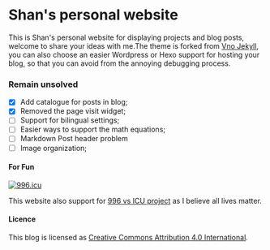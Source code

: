 # Shan's personal website

This is Shan's personal website for displaying projects and blog posts, welcome to share your ideas with me.The theme is forked from [Vno Jekyll](https://github.com/onevcat/vno-jekyll), you can also choose an easier Wordpress or Hexo support for hosting your blog, so that you can avoid from the annoying debugging process.


### Remain unsolved 

- [x] Add catalogue for posts in blog;
- [x] Removed the page visit widget;
- [ ] Support for bilingual settings; 
- [ ] Easier ways to support the math equations; 
- [ ] Markdown Post header problem 
- [ ] Image organization; 

#### For Fun

<a href="https://996.icu"><img src="https://img.shields.io/badge/link-996.icu-red.svg" alt="996.icu"></a>

This website also support for [996 vs ICU project](https://github.com/996icu/996.ICU/tree/master/blacklist) as I believe all lives matter.


#### Licence

This blog is licensed as [Creative Commons Attribution 4.0 International](http://creativecommons.org/licenses/by/4.0/).
